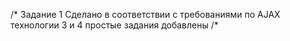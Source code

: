 /*
Задание 1
Сделано в соответствии с требованиями
по AJAX технологии
3 и 4 простые задания добавлены
/*
